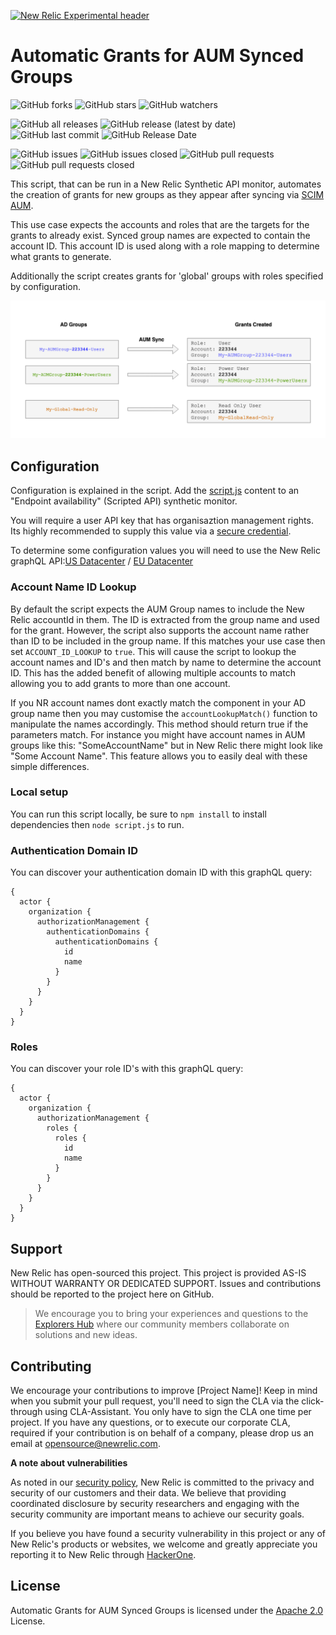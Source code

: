 [![New Relic Experimental header](https://github.com/newrelic/opensource-website/raw/master/src/images/categories/Experimental.png)](https://opensource.newrelic.com/oss-category/#new-relic-experimental)

# Automatic Grants for AUM Synced Groups
![GitHub forks](https://img.shields.io/github/forks/newrelic-experimental/nr-automatic-grants-for-aum?style=social)
![GitHub stars](https://img.shields.io/github/stars/newrelic-experimental/nr-automatic-grants-for-aum?style=social)
![GitHub watchers](https://img.shields.io/github/watchers/newrelic-experimental/nr-automatic-grants-for-aum?style=social)

![GitHub all releases](https://img.shields.io/github/downloads/newrelic-experimental/nr-automatic-grants-for-aum/total)
![GitHub release (latest by date)](https://img.shields.io/github/v/release/newrelic-experimental/nr-automatic-grants-for-aum)
![GitHub last commit](https://img.shields.io/github/last-commit/newrelic-experimental/nr-automatic-grants-for-aum)
![GitHub Release Date](https://img.shields.io/github/release-date/newrelic-experimental/nr-automatic-grants-for-aum)


![GitHub issues](https://img.shields.io/github/issues/newrelic-experimental/nr-automatic-grants-for-aum)
![GitHub issues closed](https://img.shields.io/github/issues-closed/newrelic-experimental/nr-automatic-grants-for-aum)
![GitHub pull requests](https://img.shields.io/github/issues-pr/newrelic-experimental/nr-automatic-grants-for-aum)
![GitHub pull requests closed](https://img.shields.io/github/issues-pr-closed/newrelic-experimental/nr-automatic-grants-for-aum)


This script, that can be run in a New Relic Synthetic API monitor, automates the creation of grants for new groups as they appear after syncing via [SCIM AUM](https://docs.newrelic.com/docs/accounts/accounts/automated-user-management/automated-user-provisioning-single-sign/).

This use case expects the accounts and roles that are the targets for the grants to already exist. Synced group names are expected to contain the account ID. This account ID is used along with a role mapping to determine what grants to generate.

Additionally the script creates grants for 'global' groups with roles specified by configuration.

![diagram](auto-grant.png)

## Configuration
Configuration is explained in the script. Add the [script.js](script.js) content to an "Endpoint availability" (Scripted API) synthetic monitor. 

You will require a user API key that has organisaztion management rights. Its highly recommended to supply this value via a [secure credential](https://docs.newrelic.com/docs/synthetics/synthetic-monitoring/using-monitors/store-secure-credentials-scripted-browsers-api-tests/). 

To determine some configuration values you will need to use the New Relic graphQL API:[US Datacenter](https://api.newrelic.com/graphiql) / [EU Datacenter](https://api.eu.newrelic.com/graphiql)

### Account Name ID Lookup
By default the script expects the AUM Group names to include the New Relic accountId in them. The ID is extracted from the group name and used for the grant. However, the script also supports the account name rather than ID to be included in the group name. If this matches your use case then set `ACCOUNT_ID_LOOKUP` to `true`. This will cause the script to lookup the account names and ID's and then match by name to determine the account ID. This has the added benefit of allowing multiple accounts to match allowing you to add grants to more than one account.

If you NR account names dont exactly match the component in your AD group name then you may customise the `accountLookupMatch()` function to manipulate the names accordingly. This method should return true if the parameters match. For instance you might have account names in AUM groups like this: "SomeAccountName" but in New Relic there might look like "Some Account Name". This feature allows you to easily deal with these simple differences.

### Local setup
You can run this script locally, be sure to `npm install` to install dependencies then `node script.js` to run.

### Authentication Domain ID
You can discover your authentication domain ID with this graphQL query:

```
{
  actor {
    organization {
      authorizationManagement {
        authenticationDomains {
          authenticationDomains {
            id
            name
          }
        }
      }
    }
  }
}
```

### Roles
You can discover your role ID's with this graphQL query:
```
{
  actor {
    organization {
      authorizationManagement {
        roles {
          roles {
            id
            name
          }
        }
      }
    }
  }
}
```

## Support

New Relic has open-sourced this project. This project is provided AS-IS WITHOUT WARRANTY OR DEDICATED SUPPORT. Issues and contributions should be reported to the project here on GitHub.

>We encourage you to bring your experiences and questions to the [Explorers Hub](https://discuss.newrelic.com) where our community members collaborate on solutions and new ideas.


## Contributing

We encourage your contributions to improve [Project Name]! Keep in mind when you submit your pull request, you'll need to sign the CLA via the click-through using CLA-Assistant. You only have to sign the CLA one time per project. If you have any questions, or to execute our corporate CLA, required if your contribution is on behalf of a company, please drop us an email at opensource@newrelic.com.

**A note about vulnerabilities**

As noted in our [security policy](../../security/policy), New Relic is committed to the privacy and security of our customers and their data. We believe that providing coordinated disclosure by security researchers and engaging with the security community are important means to achieve our security goals.

If you believe you have found a security vulnerability in this project or any of New Relic's products or websites, we welcome and greatly appreciate you reporting it to New Relic through [HackerOne](https://hackerone.com/newrelic).

## License

Automatic Grants for AUM Synced Groups is licensed under the [Apache 2.0](http://apache.org/licenses/LICENSE-2.0.txt) License.
